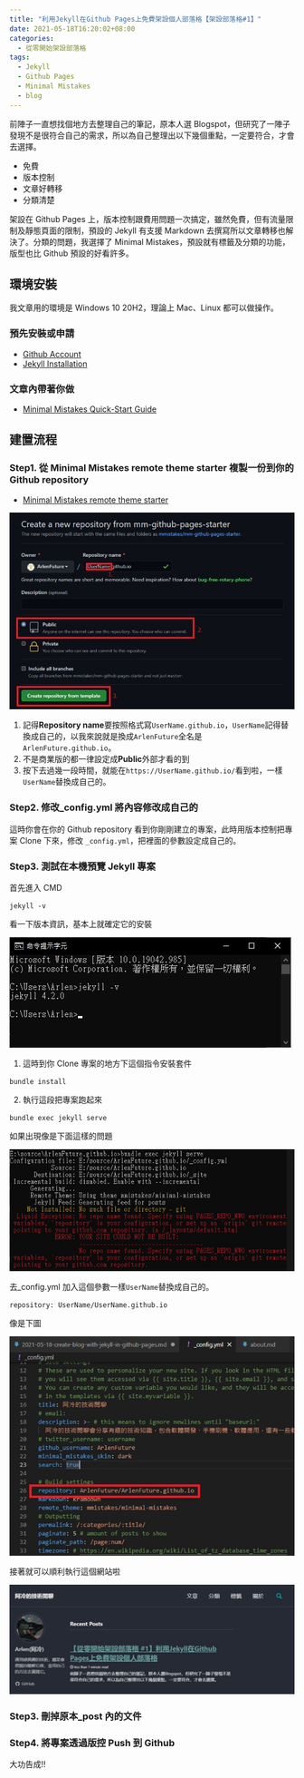 ```yaml
---
title: "利用Jekyll在Github Pages上免費架設個人部落格【架設部落格#1】"
date: 2021-05-18T16:20:02+08:00
categories:
  - 從零開始架設部落格
tags:
  - Jekyll
  - Github Pages
  - Minimal Mistakes
  - blog
---
```


前陣子一直想找個地方去整理自己的筆記，原本人選 Blogspot，但研究了一陣子發現不是很符合自己的需求，所以為自己整理出以下幾個重點，一定要符合，才會去選擇。

- 免費
- 版本控制
- 文章好轉移
- 分類清楚

架設在 Github Pages 上，版本控制跟費用問題一次搞定，雖然免費，但有流量限制及靜態頁面的限制，預設的 Jekyll 有支援 Markdown 去撰寫所以文章轉移也解決了。分類的問題，我選擇了 Minimal Mistakes，預設就有標籤及分類的功能，版型也比 Github 預設的好看許多。

## 環境安裝

我文章用的環境是 Windows 10 20H2，理論上 Mac、Linux 都可以做操作。

### 預先安裝或申請

- [Github Account](https://github.com/)
- [Jekyll Installation](https://jekyllrb.com/docs/installation/)

### 文章內帶著你做

- [Minimal Mistakes Quick-Start Guide](https://mmistakes.github.io/minimal-mistakes/docs/quick-start-guide/#gem-based-method)

## 建置流程

### Step1. 從 Minimal Mistakes remote theme starter 複製一份到你的 Github repository

- [Minimal Mistakes remote theme starter](https://github.com/mmistakes/mm-github-pages-starter/generate)

![Fork repository](/assets/images/post/2021-05-18-create-blog-with-jekyll-in-github-pages/1.jpg "Fork repository")

1. 記得**Repository name**要按照格式寫`UserName.github.io`，`UserName`記得替換成自己的，以我來說就是換成`ArlenFuture`全名是`ArlenFuture.github.io`。
2. 不是商業版的都一律設定成**Public**外部才看的到
3. 按下去過幾一段時間，就能在`https://UserName.github.io/`看到啦，一樣`UserName`替換成自己的。

### Step2. 修改\_config.yml 將內容修改成自己的

這時你會在你的 Github repository 看到你剛剛建立的專案，此時用版本控制把專案 Clone 下來，修改
`_config.yml`，把裡面的參數設定成自己的。

### Step3. 測試在本機預覽 Jekyll 專案

首先進入 CMD

```
jekyll -v
```

看一下版本資訊，基本上就確定它的安裝

![jekyll version](/assets/images/post/2021-05-18-create-blog-with-jekyll-in-github-pages/2.jpg "jekyll version")

1. 這時到你 Clone 專案的地方下這個指令安裝套件

```
bundle install
```

2. 執行這段把專案跑起來

```
bundle exec jekyll serve
```

如果出現像是下面這樣的問題

![bundle exec jekyll serve error](/assets/images/post/2021-05-18-create-blog-with-jekyll-in-github-pages/3.jpg "bundle exec jekyll serve error")

去\_config.yml 加入這個參數一樣`UserName`替換成自己的。

```
repository: UserName/UserName.github.io
```

像是下圖

![add repository name for build](/assets/images/post/2021-05-18-create-blog-with-jekyll-in-github-pages/4.jpg "add repository name for build")

接著就可以順利執行這個網站啦

![Hello World!](/assets/images/post/2021-05-18-create-blog-with-jekyll-in-github-pages/5.jpg "Hello World!")

### Step3. 刪掉原本\_post 內的文件

### Step4. 將專案透過版控 Push 到 Github

大功告成!!

